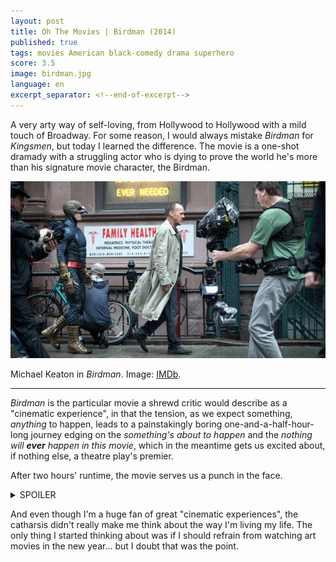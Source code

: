 ```yaml
---
layout: post
title: Oh The Movies | Birdman (2014)
published: true
tags: movies American black-comedy drama superhero
score: 3.5
image: birdman.jpg
language: en
excerpt_separator: <!--end-of-excerpt-->
---
```

A very arty way of self-loving, from Hollywood to Hollywood with a mild touch of Broadway. For some reason, I would always mistake *Birdman* for *Kingsmen*, but today I learned the difference. The movie is a one-shot dramady with a struggling actor who is dying to prove the world he's more than his signature movie character, the Birdman.
<!--end-of-excerpt-->

<p><img src="/assets/birdman.jpg"></p>

<p>Michael Keaton in <i>Birdman</i>. Image: <a href="https://www.imdb.com/title/tt2562232/mediaviewer/rm4176304896?ref_=ttmi_mi_all_bts_240" target="_blank">IMDb</a>.</p>

<hr>

*Birdman* is the particular movie a shrewd critic would describe as a "cinematic experience", in that the tension, as we expect something, *anything* to happen, leads to a painstakingly boring one-and-a-half-hour-long journey edging on the *something's about to happen* and the *nothing will **ever** happen in this movie*, which in the meantime gets us excited about, if nothing else, a theatre play's premier.

After two hours' runtime, the movie serves us a punch in the face.

<details>
<summary>SPOILER</summary>
<p>The camera lands on the daughter's face who stands in the window of the hospital room where the actor is kept after shooting off his nose. Sam gazes to the distance and starts to smile as she notices her father flying in the air. Of course, we just see Sam's face, as the screen slowly fades to black with Sam relieffuly laughing in the background. As in "you know, that's been you the whole time".</p>
</details>

And even though I'm a huge fan of great "cinematic experiences", the catharsis didn't really make me think about the way I'm living my life. The only thing I started thinking about was if I should refrain from watching art movies in the new year... but I doubt that was the point.